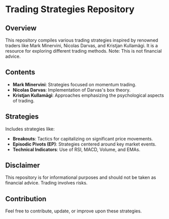 # Trading Strategies Repository

## Overview
This repository compiles various trading strategies inspired by renowned traders like Mark Minervini, Nicolas Darvas, and Kristjan Kullamägi. It is a resource for exploring different trading methods. Note: This is not financial advice.

## Contents
- **Mark Minervini**: Strategies focused on momentum trading.
- **Nicolas Darvas**: Implementation of Darvas's box theory.
- **Kristjan Kullamägi**: Approaches emphasizing the psychological aspects of trading.

## Strategies
Includes strategies like:
- **Breakouts**: Tactics for capitalizing on significant price movements.
- **Episodic Pivots (EP)**: Strategies centered around key market events.
- **Technical Indicators**: Use of RSI, MACD, Volume, and EMAs.

## Disclaimer
This repository is for informational purposes and should not be taken as financial advice. Trading involves risks.

## Contribution
Feel free to contribute, update, or improve upon these strategies.
